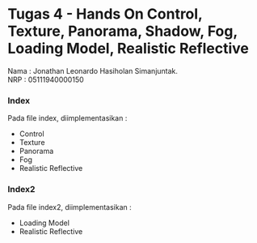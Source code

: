 # Tugas 4 - Hands On Control, Texture, Panorama, Shadow, Fog, Loading Model, Realistic Reflective

Nama : Jonathan Leonardo Hasiholan Simanjuntak. <br>
NRP : 05111940000150 <br>

### Index

Pada file index, diimplementasikan :

- Control
- Texture
- Panorama
- Fog
- Realistic Reflective

### Index2

Pada file index2, diimplementasikan :

- Loading Model
- Realistic Reflective
